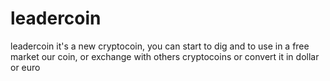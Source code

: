 leadercoin
==========

leadercoin it's a new cryptocoin, you can start to dig and to use in a free market our coin, or exchange with others cryptocoins or convert it in dollar or euro
